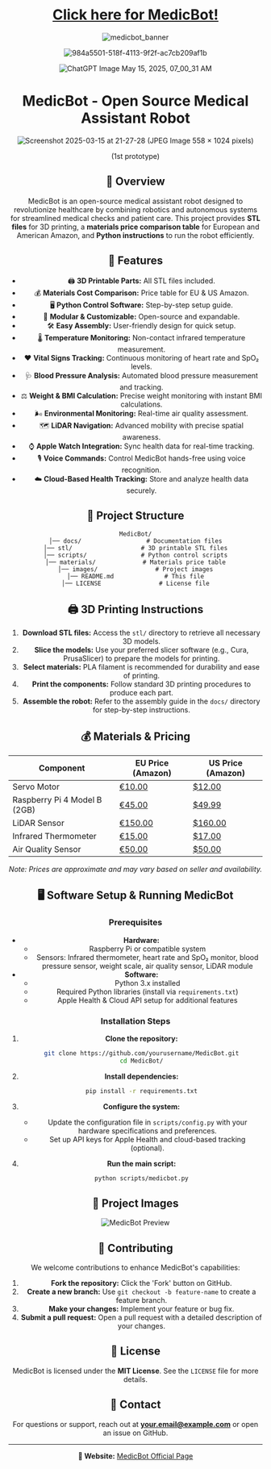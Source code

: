 <div align="center">
  
# [Click here for MedicBot!](https://medicbot002.netlify.app/)
![medicbot_banner](https://github.com/user-attachments/assets/ad0f387b-f6d6-43b2-a8dd-782bff8659fc)

![984a5501-518f-4113-9f2f-ac7cb209af1b](https://github.com/user-attachments/assets/0f49d96a-a1eb-40b5-89e5-ffdccee2bef9)

![ChatGPT Image May 15, 2025, 07_00_31 AM](https://github.com/user-attachments/assets/f2614c87-89a0-4ece-9ca0-e059609c59c4)





# MedicBot - Open Source Medical Assistant Robot

![Screenshot 2025-03-15 at 21-27-28 (JPEG Image 558 × 1024 pixels)](https://github.com/user-attachments/assets/2ac57d00-37ac-4e56-bc0d-133dbcd5ecfd)

(1st prototype)

## 🚀 Overview

MedicBot is an open-source medical assistant robot designed to revolutionize healthcare by combining robotics and autonomous systems for streamlined medical checks and patient care. This project provides **STL files** for 3D printing, a **materials price comparison table** for European and American Amazon, and **Python instructions** to run the robot efficiently.

## 📌 Features

- 🖨️ **3D Printable Parts:** All STL files included.
- 💰 **Materials Cost Comparison:** Price table for EU & US Amazon.
- 🖥️ **Python Control Software:** Step-by-step setup guide.
- 🔌 **Modular & Customizable:** Open-source and expandable.
- 🛠️ **Easy Assembly:** User-friendly design for quick setup.
- 🌡️ **Temperature Monitoring:** Non-contact infrared temperature measurement.
- ❤️ **Vital Signs Tracking:** Continuous monitoring of heart rate and SpO₂ levels.
- 🩺 **Blood Pressure Analysis:** Automated blood pressure measurement and tracking.
- ⚖️ **Weight & BMI Calculation:** Precise weight monitoring with instant BMI calculations.
- 🌬️ **Environmental Monitoring:** Real-time air quality assessment.
- 🗺️ **LiDAR Navigation:** Advanced mobility with precise spatial awareness.
- ⌚ **Apple Watch Integration:** Sync health data for real-time tracking.
- 🎙️ **Voice Commands:** Control MedicBot hands-free using voice recognition.
- ☁️ **Cloud-Based Health Tracking:** Store and analyze health data securely.

## 📂 Project Structure

```
MedicBot/
│── docs/                  # Documentation files
│── stl/                   # 3D printable STL files
│── scripts/               # Python control scripts
│── materials/             # Materials price table
│── images/                # Project images
│── README.md              # This file
│── LICENSE                # License file
```

## 🖨️ 3D Printing Instructions

1. **Download STL files:** Access the `stl/` directory to retrieve all necessary 3D models.
2. **Slice the models:** Use your preferred slicer software (e.g., Cura, PrusaSlicer) to prepare the models for printing.
3. **Select materials:** PLA filament is recommended for durability and ease of printing.
4. **Print the components:** Follow standard 3D printing procedures to produce each part.
5. **Assemble the robot:** Refer to the assembly guide in the `docs/` directory for step-by-step instructions.

## 💰 Materials & Pricing


| Component             | EU Price (Amazon) | US Price (Amazon) |
|-----------------------|-------------------|-------------------|
| Servo Motor           | [€10.00](https://www.amazon.de/dp/B07K8SQM6T) | [$12.00](https://www.amazon.com/dp/B07K8SQM6T) |
| Raspberry Pi 4 Model B (2GB) | [€45.00](https://www.amazon.de/dp/B09TTNPB4J) | [$49.99](https://www.amazon.com/dp/B09TTNPB4J) |
| LiDAR Sensor          | [€150.00](https://www.amazon.de/dp/B0CP6XDCWS) | [$160.00](https://www.amazon.com/dp/B0CP6XDCWS) |
| Infrared Thermometer  | [€15.00](https://www.amazon.de/dp/B089T5Y59H) | [$17.00](https://www.amazon.com/dp/B089T5Y59H) |
| Air Quality Sensor    | [€50.00](https://www.amazon.de/dp/B08X2V5K28) | [$50.00](https://www.amazon.com/dp/B08X2V5K28) |

*Note: Prices are approximate and may vary based on seller and availability.*

## 🖥️ Software Setup & Running MedicBot

### Prerequisites

- **Hardware:**
  - Raspberry Pi or compatible system
  - Sensors: Infrared thermometer, heart rate and SpO₂ monitor, blood pressure sensor, weight scale, air quality sensor, LiDAR module
- **Software:**
  - Python 3.x installed
  - Required Python libraries (install via `requirements.txt`)
  - Apple Health & Cloud API setup for additional features

### Installation Steps

1. **Clone the repository:**
   ```bash
   git clone https://github.com/yourusername/MedicBot.git
   cd MedicBot/
   ```

2. **Install dependencies:**
   ```bash
   pip install -r requirements.txt
   ```

3. **Configure the system:**
   - Update the configuration file in `scripts/config.py` with your hardware specifications and preferences.
   - Set up API keys for Apple Health and cloud-based tracking (optional).

4. **Run the main script:**
   ```bash
   python scripts/medicbot.py
   ```

## 📸 Project Images

![MedicBot Preview](https://medicbot002.netlify.app/assets/preview.png)

## 🤝 Contributing

We welcome contributions to enhance MedicBot's capabilities:

1. **Fork the repository:** Click the 'Fork' button on GitHub.
2. **Create a new branch:** Use `git checkout -b feature-name` to create a feature branch.
3. **Make your changes:** Implement your feature or bug fix.
4. **Submit a pull request:** Open a pull request with a detailed description of your changes.

## 📝 License

MedicBot is licensed under the **MIT License**. See the `LICENSE` file for more details.

## 📧 Contact

For questions or support, reach out at **your.email@example.com** or open an issue on GitHub.

---

**🔗 Website:** [MedicBot Official Page](https://medicbot002.netlify.app/)

